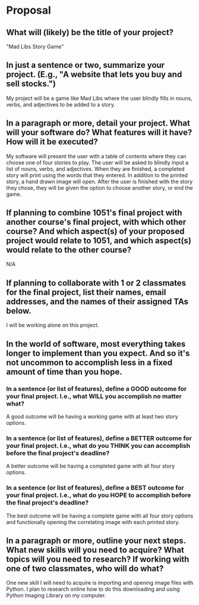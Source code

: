 # Proposal

## What will (likely) be the title of your project?

"Mad Libs Story Game"

## In just a sentence or two, summarize your project. (E.g., "A website that lets you buy and sell stocks.")

My project will be a game like Mad Libs where the user blindly fills in nouns, verbs, and adjectives to be added to a story.

## In a paragraph or more, detail your project. What will your software do? What features will it have? How will it be executed?

My software will present the user with a table of contents where they can choose one of four stories to play. The user will be asked to blindly input a list of nouns, verbs, and adjectives. When they are finished, a completed story will print using the words that they entered. In addition to the printed story, a hand drawn image will open. After the user is finished with the story they chose, they will be given the option to choose another story, or end the game.

## If planning to combine 1051's final project with another course's final project, with which other course? And which aspect(s) of your proposed project would relate to 1051, and which aspect(s) would relate to the other course?

N/A

## If planning to collaborate with 1 or 2 classmates for the final project, list their names, email addresses, and the names of their assigned TAs below.

I will be working alone on this project.

## In the world of software, most everything takes longer to implement than you expect. And so it's not uncommon to accomplish less in a fixed amount of time than you hope.

### In a sentence (or list of features), define a GOOD outcome for your final project. I.e., what WILL you accomplish no matter what?

A good outcome will be having a working game with at least two story options.

### In a sentence (or list of features), define a BETTER outcome for your final project. I.e., what do you THINK you can accomplish before the final project's deadline?

A better outcome will be having a completed game with all four story options.

### In a sentence (or list of features), define a BEST outcome for your final project. I.e., what do you HOPE to accomplish before the final project's deadline?

The best outcome will be having a complete game with all four story options and functionally opening the correlating image with each printed story.

## In a paragraph or more, outline your next steps. What new skills will you need to acquire? What topics will you need to research? If working with one of two classmates, who will do what?

One new skill I will need to acquire is importing and opening image files with Python. I plan to research online how to do this downloading and using Python Imaging Library on my computer.

